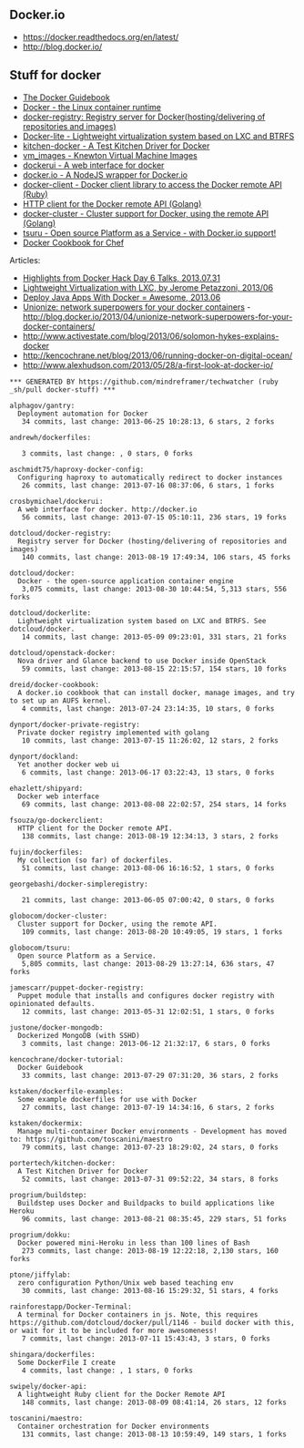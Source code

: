 ## Docker.io

  - https://docker.readthedocs.org/en/latest/
  - http://blog.docker.io/

## Stuff for docker
  - [The Docker Guidebook](http://kencochrane.net/blog/2013/08/the-docker-guidebook/)
  - [Docker - the Linux container runtime](https://github.com/dotcloud/docker)
  - [docker-registry: Registry server for Docker(hosting/delivering of repositories and images)](https://github.com/dotcloud/docker-registry)
  - [Docker-lite - Lightweight virtualization system based on LXC and BTRFS](https://github.com/dotcloud/dockerlite.git)
  - [kitchen-docker - A Test Kitchen Driver for Docker](https://github.com/portertech/kitchen-docker)
  - [vm_images - Knewton Virtual Machine Images](https://github.com/Knewton/vm_images.git)
  - [dockerui - A web interface for docker](https://github.com/crosbymichael/dockerui.git)
  - [docker.io - A NodeJS wrapper for Docker.io](https://github.com/appersonlabs/docker.io.git)
  - [docker-client - Docker client library to access the Docker remote API (Ruby)](https://github.com/geku/docker-client.git)
  - [HTTP client for the Docker remote API (Golang)](https://github.com/fsouza/go-dockerclient.git)
  - [docker-cluster - Cluster support for Docker, using the remote API (Golang)](https://github.com/globocom/docker-cluster.git)
  - [tsuru - Open source Platform as a Service - with Docker.io support!](https://github.com/globocom/tsuru.git)
  - [Docker Cookbook for Chef](https://github.com/dreid/docker-cookbook.git)



Articles:
  - [Highlights from Docker Hack Day 6 Talks, 2013.07.31](http://blog.runkite.com/2013/07/31/highlights-from-docker-hack-day-6-talks/)
  - [Lightweight Virtualization with LXC, by Jerome Petazzoni, 2013/06 ](http://www.ciecloud.org/2013/subject/07-track06-Jerome%20Petazzoni.pdf)
  - [Deploy Java Apps With Docker = Awesome, 2013.06](http://blogs.atlassian.com/2013/06/deploy-java-apps-with-docker-awesome/)
  - [Unionize: network superpowers for your docker containers](https://gist.github.com/jpetazzo/5493295) - http://blog.docker.io/2013/04/unionize-network-superpowers-for-your-docker-containers/
  - http://www.activestate.com/blog/2013/06/solomon-hykes-explains-docker
  - http://kencochrane.net/blog/2013/06/running-docker-on-digital-ocean/
  - http://www.alexhudson.com/2013/05/28/a-first-look-at-docker-io/



<!-- PROJECTS_LIST_START -->
    *** GENERATED BY https://github.com/mindreframer/techwatcher (ruby _sh/pull docker-stuff) *** 

    alphagov/gantry:
      Deployment automation for Docker
       34 commits, last change: 2013-06-25 10:28:13, 6 stars, 2 forks

    andrewh/dockerfiles:

       3 commits, last change: , 0 stars, 0 forks

    aschmidt75/haproxy-docker-config:
      Configuring haproxy to automatically redirect to docker instances
       26 commits, last change: 2013-07-16 08:37:06, 6 stars, 1 forks

    crosbymichael/dockerui:
      A web interface for docker. http://docker.io
       56 commits, last change: 2013-07-15 05:10:11, 236 stars, 19 forks

    dotcloud/docker-registry:
      Registry server for Docker (hosting/delivering of repositories and images)
       140 commits, last change: 2013-08-19 17:49:34, 106 stars, 45 forks

    dotcloud/docker:
      Docker - the open-source application container engine
       3,075 commits, last change: 2013-08-30 10:44:54, 5,313 stars, 556 forks

    dotcloud/dockerlite:
      Lightweight virtualization system based on LXC and BTRFS. See dotcloud/docker.
       14 commits, last change: 2013-05-09 09:23:01, 331 stars, 21 forks

    dotcloud/openstack-docker:
      Nova driver and Glance backend to use Docker inside OpenStack
       59 commits, last change: 2013-08-15 22:15:57, 154 stars, 10 forks

    dreid/docker-cookbook:
      A docker.io cookbook that can install docker, manage images, and try to set up an AUFS kernel.
       4 commits, last change: 2013-07-24 23:14:35, 10 stars, 0 forks

    dynport/docker-private-registry:
      Private docker registry implemented with golang
       10 commits, last change: 2013-07-15 11:26:02, 12 stars, 2 forks

    dynport/dockland:
      Yet another docker web ui
       6 commits, last change: 2013-06-17 03:22:43, 13 stars, 0 forks

    ehazlett/shipyard:
      Docker web interface
       69 commits, last change: 2013-08-08 22:02:57, 254 stars, 14 forks

    fsouza/go-dockerclient:
      HTTP client for the Docker remote API.
       138 commits, last change: 2013-08-19 12:34:13, 3 stars, 2 forks

    fujin/dockerfiles:
      My collection (so far) of dockerfiles.
       51 commits, last change: 2013-08-06 16:16:52, 1 stars, 0 forks

    georgebashi/docker-simpleregistry:

       21 commits, last change: 2013-06-05 07:00:42, 0 stars, 0 forks

    globocom/docker-cluster:
      Cluster support for Docker, using the remote API.
       109 commits, last change: 2013-08-20 10:49:05, 19 stars, 1 forks

    globocom/tsuru:
      Open source Platform as a Service.
       5,805 commits, last change: 2013-08-29 13:27:14, 636 stars, 47 forks

    jamescarr/puppet-docker-registry:
      Puppet module that installs and configures docker registry with opinionated defaults.
       12 commits, last change: 2013-05-31 12:02:51, 1 stars, 0 forks

    justone/docker-mongodb:
      Dockerized MongoDB (with SSHD)
       3 commits, last change: 2013-06-12 21:32:17, 6 stars, 0 forks

    kencochrane/docker-tutorial:
      Docker Guidebook
       33 commits, last change: 2013-07-29 07:31:20, 36 stars, 2 forks

    kstaken/dockerfile-examples:
      Some example dockerfiles for use with Docker
       27 commits, last change: 2013-07-19 14:34:16, 6 stars, 2 forks

    kstaken/dockermix:
      Manage multi-container Docker environments - Development has moved to: https://github.com/toscanini/maestro
       79 commits, last change: 2013-07-23 18:29:02, 24 stars, 0 forks

    portertech/kitchen-docker:
      A Test Kitchen Driver for Docker
       52 commits, last change: 2013-07-31 09:52:22, 34 stars, 8 forks

    progrium/buildstep:
      Buildstep uses Docker and Buildpacks to build applications like Heroku
       96 commits, last change: 2013-08-21 08:35:45, 229 stars, 51 forks

    progrium/dokku:
      Docker powered mini-Heroku in less than 100 lines of Bash
       273 commits, last change: 2013-08-19 12:22:18, 2,130 stars, 160 forks

    ptone/jiffylab:
      zero configuration Python/Unix web based teaching env
       30 commits, last change: 2013-08-16 15:29:32, 51 stars, 4 forks

    rainforestapp/Docker-Terminal:
      A terminal for Docker containers in js. Note, this requires https://github.com/dotcloud/docker/pull/1146 - build docker with this, or wait for it to be included for more awesomeness!
       7 commits, last change: 2013-07-11 15:43:43, 3 stars, 0 forks

    shingara/dockerfiles:
      Some DockerFile I create
       4 commits, last change: , 1 stars, 0 forks

    swipely/docker-api:
      A lightweight Ruby client for the Docker Remote API
       148 commits, last change: 2013-08-09 08:41:14, 26 stars, 12 forks

    toscanini/maestro:
      Container orchestration for Docker environments
       131 commits, last change: 2013-08-13 10:59:49, 149 stars, 1 forks
<!-- PROJECTS_LIST_END -->

